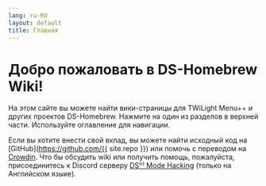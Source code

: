 ```yaml
---
lang: ru-RU
layout: default
title: Главная
---
```


# Добро пожаловать в DS-Homebrew Wiki!

На этом сайте вы можете найти вики-страницы для TWiLight Menu++ и других проектов DS-Homebrew. Нажмите на один из разделов в верхней части. Используйте оглавление для навигации.

Если вы хотите внести свой вклад, вы можете найти исходный код на [GitHub](https://github.com/{{ site.repo }}) или помочь с переводом на [Crowdin](https://crowdin.com/project/ds-homebrew-wiki). Что бы обсудить wiki или получить помощь, пожалуйста, присоединитесь к Discord серверу [DS⁽ⁱ⁾ Mode Hacking](https://ds-homebrew.com/discord) (только на Английском языке).
